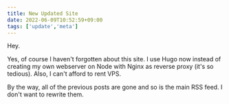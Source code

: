 ```yaml
---
title: New Updated Site
date: 2022-06-09T10:52:59+09:00
tags: ['update','meta']
---
```


Hey.

Yes, of course I haven't forgotten about this site. I use Hugo now instead of creating my own webserver on Node with Nginx as reverse proxy (it's so tedious). Also, I can't afford to rent VPS.

By the way, all of the previous posts are gone and so is the main RSS feed. I don't want to rewrite them.
